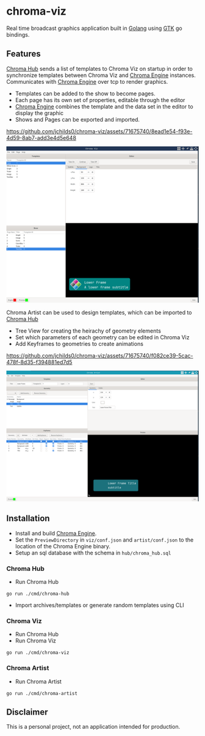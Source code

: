 # chroma-viz
Real time broadcast graphics application built in [Golang][go] using [GTK][gotk] go bindings.

## Features

[Chroma Hub][chroma-hub] sends a list of templates to Chroma Viz on startup in order to synchronize templates between Chroma Viz and [Chroma Engine][chroma-engine] instances.
Communicates with [Chroma Engine][chroma-engine] over tcp to render graphics.

- Templates can be added to the show to become pages.
- Each page has its own set of properties, editable through the editor
- [Chroma Engine][chroma-engine] combines the template and the data set in the editor to display the graphic
- Shows and Pages can be exported and imported.

https://github.com/jchilds0/chroma-viz/assets/71675740/8ead1e54-f93e-4d59-8ab7-add3e4d5e648

![Chroma_Engine](data/chroma-viz.png)

Chroma Artist can be used to design templates, which can be imported to [Chroma Hub][chroma-hub]

- Tree View for creating the heirachy of geometry elements
- Set which parameters of each geometry can be edited in Chroma Viz
- Add Keyframes to geometries to create animations

https://github.com/jchilds0/chroma-viz/assets/71675740/f082ce39-5cac-478f-8d35-f394881ed7d5

![Chroma_Engine](data/chroma-artist.png)

## Installation

- Install and build [Chroma Engine][chroma-engine].
- Set the `PreviewDirectory` in `viz/conf.json` and `artist/conf.json` to the location of the Chroma Engine binary.
- Setup an sql database with the schema in `hub/chroma_hub.sql`

### Chroma Hub 

- Run Chroma Hub 
```
go run ./cmd/chroma-hub
```

- Import archives/templates or generate random templates using CLI

### Chroma Viz

- Run Chroma Hub
- Run Chroma Viz
```
go run ./cmd/chroma-viz
```

### Chroma Artist 

- Run Chroma Artist
```
go run ./cmd/chroma-artist
```

## Disclaimer

This is a personal project, not an application intended for production.

[go]: https://github.com/golang/go
[gotk]: https://github.com/gotk3/gotk3
[chroma-engine]: https://github.com/jchilds0/chroma-engine
[chroma-hub]: https://github.com/jchilds0/chroma-hub
